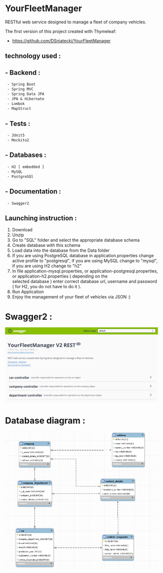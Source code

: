 # YourFleetManager
RESTful web service designed to manage a fleet of company vehicles. 

The first version of this project created with Thymeleaf: 
 - https://github.com/DSniatecki/YourFleetManager

## technology used :
 ## - Backend :
     - Spring Boot
     - Spring MVC
     - Spring Data JPA
     - JPA & Hibernate
     - Lombok
     - MapStruct
     
 ## - Tests :    
     - JUnit5
     - Mockito2
     
 ## - Databases : 
     - H2 [ embedded ]
     - MySQL
     - PostgreSQl
     
 ## - Documentation : 
     - Swagger2

 ## Launching instruction :

  1.  Download 
  2.  Unzip 
  3.  Go to "SQL" folder and select the appropriate database schema 
  4.  Create database with this schema 
  5.  Load data into the database from the Data folder 
  6.  If you are using PostgreSQL database in application.properties change active profile to "postgresql", if you are using
      MySQL change to "mysql", if you are using H2 change to "h2"
  7.  In file application-mysql.properties, or application-postgresql.properties, or application-h2.properties ( depending on the   
      selected database ) enter correct database url, username and password ( for H2, you do not have to do it ). 
  8.  Run Application 
  10. Enjoy the management of your fleet of vehicles via JSON :)
 
 # Swagger2 :
  
  ![](screenshots/swagger.jpg)
 
 # Database diagram :
  
  ![](SQL/Database-Diagram-Screenshot.jpg)
 
  
 
